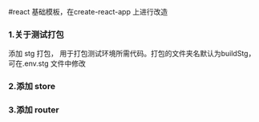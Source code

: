 #react 基础模板，在create-react-app 上进行改造

### 1.关于测试打包
添加 stg 打包， 用于打包测试环境所需代码。打包的文件夹名默认为buildStg，可在.env.stg 文件中修改


### 2.添加 store


### 3.添加 router
